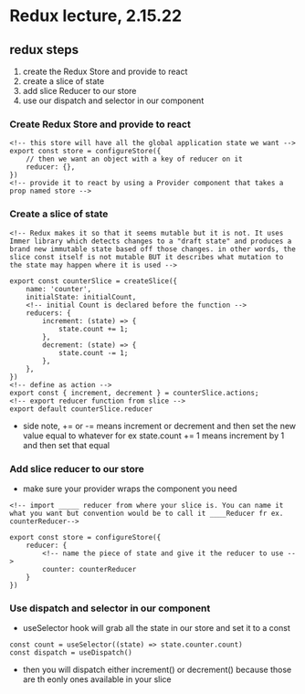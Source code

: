 # Redux lecture, 2.15.22

## redux steps

1. create the Redux Store and provide to react
2. create a slice of state
3. add slice Reducer to our store
4. use our dispatch and selector in our component

### Create Redux Store and provide to react

```
<!-- this store will have all the global application state we want -->
export const store = configureStore({
    // then we want an object with a key of reducer on it
    reducer: {},
})
<!-- provide it to react by using a Provider component that takes a prop named store -->
```

### Create a slice of state

```
<!-- Redux makes it so that it seems mutable but it is not. It uses Immer library which detects changes to a "draft state" and produces a brand new immutable state based off those changes. in other words, the slice const itself is not mutable BUT it describes what mutation to the state may happen where it is used -->

export const counterSlice = createSlice({
    name: 'counter',
    initialState: initialCount,
    <!-- initial Count is declared before the function -->
    reducers: {
        increment: (state) => {
            state.count += 1;
        },
        decrement: (state) => {
            state.count -= 1;
        },
    },
})
<!-- define as action -->
export const { increment, decrement } = counterSlice.actions;
<!-- export reducer function from slice -->
export default counterSlice.reducer
```

- side note, += or -= means increment or decrement and then set the new value equal to whatever for ex state.count += 1 means increment by 1 and then set that equal

### Add slice reducer to our store

- make sure your provider wraps the component you need

```
<!-- import _____ reducer from where your slice is. You can name it what you want but convention would be to call it ____Reducer fr ex. counterReducer-->

export const store = configureStore({
    reducer: {
        <!-- name the piece of state and give it the reducer to use -->
        counter: counterReducer
    }
})
```

### Use dispatch and selector in our component

- useSelector hook will grab all the state in our store and set it to a const

```
const count = useSelector((state) => state.counter.count)
const dispatch = useDispatch()

```

- then you will dispatch either increment() or decrement() because those are th eonly ones available in your slice
